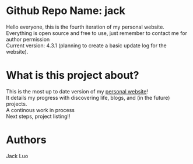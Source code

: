 # Github Repo Name: jack  
Hello everyone, this is the fourth iteration of my personal website.  
Everything is open source and free to use, just remember to contact me for author permission  
Current version: 4.3.1 (planning to create a basic update log for the website).

# What is this project about?  
This is the most up to date version of my [personal website](https://jack-luo.com)!  
It details my progress with discovering life, blogs, and (in the future) projects.  
A continous work in process  
Next steps, project listing!!  

# Authors  
Jack Luo  
